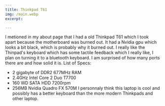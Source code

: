 ```yaml
---
title: Thinkpad T61
img: /main.webp
excerpt: 

---
```


  I metioned in my about page that I had a old Thinkpad T61 which I took apart because the motherboard was burned out.
It had a Nvidia gpu which looks a bit black, which is probably why it burned out. I really like the Thinpad's 
keyboard which has some tactile feedback which I really like, I plan on turning it to a bluetooth keyboard. 
I am surprised of how many ports there are and how solid it is.
List of Specs:
 - 2 gigabyte of DDR2 677MHz RAM
 - 2.4GHz Intel Core 2 Duo T7700
 - 160 WD SATA HDD 7200rpm
 - 256MB Nvidia Quadro FX 570M
I personnaly think this laptop is cool and possibly has a better keyboard than the more modern Thinkpads and other laptop.
